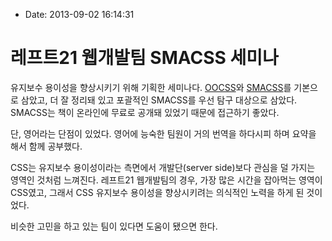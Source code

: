 - Date: 2013-09-02 16:14:31

# 레프트21 웹개발팀 SMACSS 세미나

유지보수 용이성을 향상시키기 위해 기획한 세미나다. [OOCSS](https://github.com/stubbornella/oocss/wiki)와 [SMACSS](http://smacss.com/)를 기본으로 삼았고, 더 잘 정리돼 있고 포괄적인 SMACSS를 우선 탐구 대상으로 삼았다. SMACSS는 책이 온라인에 무료로 공개돼 있었기 때문에 접근하기 좋았다.

단, 영어라는 단점이 있었다. 영어에 능숙한 팀원이 거의 번역을 하다시피 하며 요약을 해서 함께 공부했다. 

CSS는 유지보수 용이성이라는 측면에서 개발단(server side)보다 관심을 덜 가지는 영역인 것처럼 느껴진다. 레프트21 웹개발팀의 경우, 가장 많은 시간을 잡아먹는 영역이 CSS였고, 그래서 CSS 유지보수 용이성을 향상시키려는 의식적인 노력을 하게 된 것이었다.

비슷한 고민을 하고 있는 팀이 있다면 도움이 됐으면 한다.